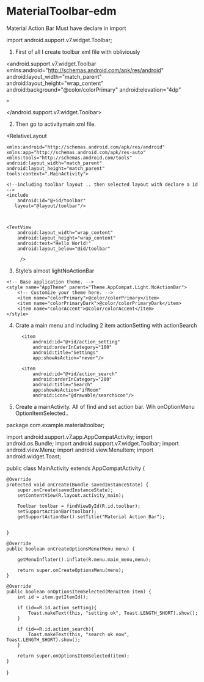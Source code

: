 # MaterialToolbar-edm

Material  Action Bar
Must have declare in  import

import android.support.v7.widget.Toolbar;


1.	First of all I create toolbar xml file with obliviously   

<?xml version="1.0" encoding="utf-8"?>
<android.support.v7.widget.Toolbar xmlns:android="http://schemas.android.com/apk/res/android"
    android:layout_width="match_parent"
    android:layout_height="wrap_content"
    android:background="@color/colorPrimary"
    android:elevation="4dp"

    >

</android.support.v7.widget.Toolbar>


2.	Then go to activitymain xml file.

<?xml version="1.0" encoding="utf-8"?>
<RelativeLayout

    xmlns:android="http://schemas.android.com/apk/res/android"
    xmlns:app="http://schemas.android.com/apk/res-auto"
    xmlns:tools="http://schemas.android.com/tools"
    android:layout_width="match_parent"
    android:layout_height="match_parent"
    tools:context=".MainActivity">

    <!--including toolbar layout .. then selected layout with declare a id -->
    <include
        android:id="@+id/toolbar"
       layout="@layout/toolbar"/>



    <TextView
        android:layout_width="wrap_content"
        android:layout_height="wrap_content"
        android:text="Hello World!"
        android:layout_below="@id/toolbar"

         />

</RelativeLayout>

3.	Style’s almost lightNoActionBar

<resources>

    <!-- Base application theme. -->
    <style name="AppTheme" parent="Theme.AppCompat.Light.NoActionBar">
        <!-- Customize your theme here. -->
        <item name="colorPrimary">@color/colorPrimary</item>
        <item name="colorPrimaryDark">@color/colorPrimaryDark</item>
        <item name="colorAccent">@color/colorAccent</item>
    </style>

</resources>


4.	Crate a main menu and including 2 item actionSetting with actionSearch

<?xml version="1.0" encoding="utf-8"?>
<menu
    xmlns:android="http://schemas.android.com/apk/res/android"
    xmlns:app="http://schemas.android.com/apk/res-auto"
    xmlns:tools="http://schemas.android.com/tools">

    <item
        android:id="@+id/action_setting"
        android:orderInCategory="100"
        android:title="Settings"
        app:showAsAction="never"/>

    <item
        android:id="@+id/action_search"
        android:orderInCategory="200"
        android:title="Search"
        app:showAsAction="ifRoom"
        android:icon="@drawable/searchicon"/>





</menu>

5.	Create a mainActivity. All of find and set action bar. Wih onOptionMenu  OptionItemSelected..


package com.example.materialtoolbar;

import android.support.v7.app.AppCompatActivity;
import android.os.Bundle;
import android.support.v7.widget.Toolbar;
import android.view.Menu;
import android.view.MenuItem;
import android.widget.Toast;

public class MainActivity extends AppCompatActivity {

    @Override
    protected void onCreate(Bundle savedInstanceState) {
        super.onCreate(savedInstanceState);
        setContentView(R.layout.activity_main);

        Toolbar toolbar = findViewById(R.id.toolbar);
        setSupportActionBar(toolbar);
        getSupportActionBar().setTitle("Material Action Bar");


    }

    @Override
    public boolean onCreateOptionsMenu(Menu menu) {

        getMenuInflater().inflate(R.menu.main_menu,menu);

        return super.onCreateOptionsMenu(menu);
    }

    @Override
    public boolean onOptionsItemSelected(MenuItem item) {
        int id = item.getItemId();

        if (id==R.id.action_setting){
            Toast.makeText(this, "setting ok", Toast.LENGTH_SHORT).show();
        }

        if (id==R.id.action_search){
            Toast.makeText(this, "search ok now", Toast.LENGTH_SHORT).show();
        }

        return super.onOptionsItemSelected(item);
    }
}

